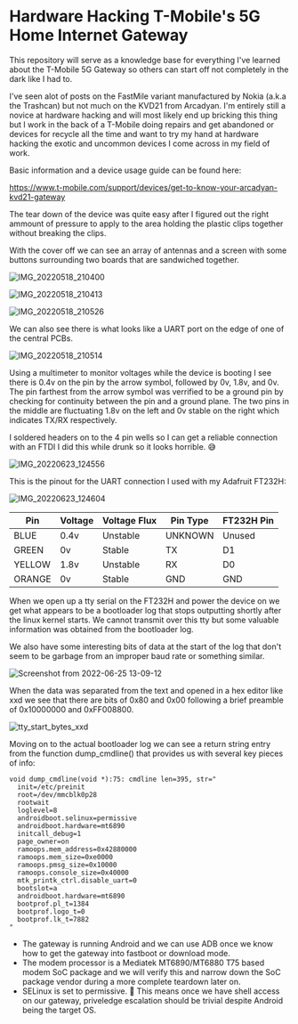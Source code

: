 # Hardware Hacking T-Mobile's 5G Home Internet Gateway
This repository will serve as a knowledge base for everything I've learned about the T-Mobile 5G Gateway so others can start off not completely in the dark like I had to. 

I've seen alot of posts on the FastMile variant manufactured by Nokia (a.k.a the Trashcan) but not much on the KVD21 from Arcadyan. I'm entirely still a novice at hardware hacking and will most likely end up bricking this thing but I work in the back of a T-Mobile doing repairs and get abandoned or devices for recycle all the time and want to try my hand at hardware hacking the exotic and uncommon devices I come across in my field of work.

Basic information and a device usage guide can be found here:

https://www.t-mobile.com/support/devices/get-to-know-your-arcadyan-kvd21-gateway

The tear down of the device was quite easy after I figured out the right ammount of pressure to apply to the area holding the plastic clips together without breaking the clips.

With the cover off we can see an array of antennas and a screen with some buttons surrounding two boards that are sandwiched together.

![IMG_20220518_210400](https://user-images.githubusercontent.com/92492482/175692799-b68fd6c1-a8f9-4520-a50d-39958ae366f3.png)

![IMG_20220518_210413](https://user-images.githubusercontent.com/92492482/175694122-59f8567f-6b46-49eb-967e-7f1ea05e275c.png)

![IMG_20220518_210526](https://user-images.githubusercontent.com/92492482/175694199-8049059e-754c-4587-a53c-4880693781cb.png)

We can also see there is what looks like a UART port on the edge of one of the central PCBs.

![IMG_20220518_210514](https://user-images.githubusercontent.com/92492482/175694322-6ba9bcff-d275-49ff-9e5e-a8e5f327c623.png)

Using a multimeter to monitor voltages while the device is booting I see there is 0.4v on the pin by the arrow symbol, followed by 0v, 1.8v, and 0v. The pin farthest from the arrow symbol was verrified to be a ground pin by checking for continuity between the pin and a ground plane. The two pins in the middle are fluctuating 1.8v on the left and 0v stable on the right which indicates TX/RX respectively.

I soldered headers on to the 4 pin wells so I can get a reliable connection with an FTDI I did this while drunk so it looks horrible. 😅 

![IMG_20220623_124556](https://user-images.githubusercontent.com/92492482/175782661-2ce847a4-dfaa-4084-92ad-9449cf00d1ca.png)

This is the pinout for the UART connection I used with my Adafruit FT232H:

![IMG_20220623_124604](https://user-images.githubusercontent.com/92492482/175780366-adf2a95a-f00f-496f-b88c-e02159b5c263.png)

Pin    | Voltage | Voltage Flux | Pin Type | FT232H Pin
-------|---------|--------------|----------|------------
BLUE   | 0.4v    | Unstable     | UNKNOWN  | Unused
GREEN  | 0v      | Stable       | TX       | D1
YELLOW | 1.8v    | Unstable     | RX       | D0
ORANGE | 0v      | Stable       | GND      | GND

When we open up a tty serial on the FT232H and power the device on we get what appears to be a bootloader log that stops outputting shortly after the linux kernel starts. We cannot transmit over this tty but some valuable information was obtained from the bootloader log.

We also have some interesting bits of data at the start of the log that don't seem to be garbage from an improper baud rate or something similar. 

![Screenshot from 2022-06-25 13-09-12](https://user-images.githubusercontent.com/92492482/175783825-1150fc69-e7e5-468d-9000-4a8c082a1fe7.png)

When the data was separated from the text and opened in a hex editor like xxd we see that there are bits of 0x80 and 0x00 following a brief preamble of 0x10000000 and 0xFF008800.

![tty_start_bytes_xxd](https://user-images.githubusercontent.com/92492482/176510915-48377904-0353-4d13-9f69-6dc97c5970f6.png)

Moving on to the actual bootloader log we can see a return string entry from  the function dump_cmdline() that provides us with several key pieces of info: 

```
void dump_cmdline(void *):75: cmdline len=395, str="
  init=/etc/preinit
  root=/dev/mmcblk0p28
  rootwait
  loglevel=8
  androidboot.selinux=permissive
  androidboot.hardware=mt6890
  initcall_debug=1
  page_owner=on
  ramoops.mem_address=0x42880000
  ramoops.mem_size=0xe0000
  ramoops.pmsg_size=0x10000
  ramoops.console_size=0x40000
  mtk_printk_ctrl.disable_uart=0
  bootslot=a
  androidboot.hardware=mt6890
  bootprof.pl_t=1384
  bootprof.logo_t=0
  bootprof.lk_t=7882
"
```

* The gateway is running Android and we can use ADB once we know how to get the gateway into fastboot or download mode. 
* The modem processor is a Mediatek MT6890/MT6880 T75 based modem SoC package and we will verify this and narrow down the SoC package vendor during a more complete teardown later on. 
* SELinux is set to permissive. 🤣 This means once we have shell access on our gateway, priveledge escalation should be trivial despite Android being the target OS. 
